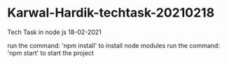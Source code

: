 # Karwal-Hardik-techtask-20210218
Tech Task in node js 18-02-2021

run the command: 'npm install' to install node modules
run the command: 'npm start' to start the project
